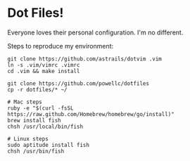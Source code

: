 Dot Files!
==========

Everyone loves their personal configuration. I'm no different.

Steps to reproduce my environment:

    git clone https://github.com/astrails/dotvim .vim
    ln -s .vim/vimrc .vimrc
    cd .vim && make install

    git clone https://github.com/powellc/dotfiles
    cp -r dotfiles/* ~/

    # Mac steps
    ruby -e "$(curl -fsSL https://raw.github.com/Homebrew/homebrew/go/install)"
    brew install fish
    chsh /usr/local/bin/fish

    # Linux steps
    sudo aptitude install fish
    chsh /usr/bin/fish
